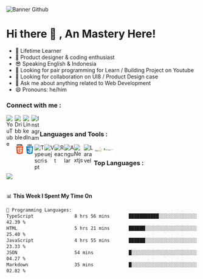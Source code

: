 ![Banner Github](https://github.com/user-attachments/assets/d527fc7d-9824-48e7-a4ad-f7a83e6a640e)

<div>
<h1>Hi there 👋 , An Mastery Here!</h1>
   
- 🌱 Lifetime Learner
- 🔭 Product designer & coding enthusiast
- 😎 Speaking English & Indonesia
- 👯 Looking for pair programming for Learn / Building Project on Youtube
- 🤔 Looking for collaboration on UI8 / Product Design case
- 💬 Ask me about anything related to Web Development
- 😄 Pronouns: he/him 
</ul> 
</div>

<h3>Connect with me :</h3>

<div>
   <a href="https://www.youtube.com/channel/UCyGpJMoH4Hky6legCXq7hdQ" target="_blank">
      <img align="left" alt="YouTube" width="22px" src="https://cdn.jsdelivr.net/npm/simple-icons@v3/icons/youtube.svg" />
   </a>
   <a href="https://dribbble.com/nuhptr" target="_blank">
     <img align="left" alt="Dribbble" width="22px" src="https://cdn.jsdelivr.net/npm/simple-icons@v3/icons/dribbble.svg" />
   </a>
   <a href="https://www.linkedin.com/in/adikuhaku/" target="_blank">
     <img align="left" alt="LinkedIn" width="22px" src="https://cdn.jsdelivr.net/npm/simple-icons@v3/icons/linkedin.svg" />
   </a>
   <a href="https://www.instagram.com/codethekaizen/" target="_blank">
     <img align="left" alt="Instagram" width="22px" src="https://cdn.jsdelivr.net/npm/simple-icons@v3/icons/instagram.svg" />
   </a>
</div>

<br />

<h3>Languages and Tools :</h3>

<div>
   <img align="left" alt="HTML5" width="26px" src="https://raw.githubusercontent.com/github/explore/80688e429a7d4ef2fca1e82350fe8e3517d3494d/topics/html/html.png" />
   <img align="left" alt="CSS3" width="26px" src="https://raw.githubusercontent.com/github/explore/80688e429a7d4ef2fca1e82350fe8e3517d3494d/topics/css/css.png" />
   <img align="left" alt="Typescript" width="26px" src="https://w7.pngwing.com/pngs/915/519/png-transparent-typescript-hd-logo-thumbnail.png" />
   <img align="left" alt="Vuejs" width="26px" src="https://github.com/nuhptr/nuhptr/assets/50306963/5f73e528-b084-42e0-b919-14e15f8c0d16" />
   <img align="left" alt="React" width="26px" src="https://github.com/nuhptr/nuhptr/assets/50306963/f60c8ec7-f4b9-4fa4-be58-bcdec986bbb9" />
   <img align="left" alt="Angular" width="26px" src="https://github.com/nuhptr/nuhptr/assets/50306963/5036c1e7-acee-4957-b058-351002fe0215" />
   <img align="left" alt="Nextjs" width="26px" src="https://github.com/nuhptr/nuhptr/assets/50306963/d258c1c2-0ca4-49cb-9abc-42ffe7ecd0d4"/>
   <img align="left" alt="Laravel" width="26px" src="https://github.com/nuhptr/nuhptr/assets/50306963/ac74a567-0ca7-4a17-88e9-f8db83d138c6"/>
   <img align="left" alt="MySQL" width="26px" src="https://raw.githubusercontent.com/github/explore/80688e429a7d4ef2fca1e82350fe8e3517d3494d/topics/mysql/mysql.png" />
   <img align="left" alt="MongoDB" width="26px" src="https://raw.githubusercontent.com/github/explore/80688e429a7d4ef2fca1e82350fe8e3517d3494d/topics/mongodb/mongodb.png" />
</div>

<br />

<h3>Top Languages :</h3>

<div>
   <a href="https://github.com/nuhptr" target="_blank">
      <img src="https://github-readme-stats.vercel.app/api/top-langs?username=nuhptr&layout=compact"/>
   </a>
   <br />
   <br />
</div>

<!--START_SECTION:waka-->
📊 **This Week I Spent My Time On** 

```text
💬 Programming Languages: 
TypeScript               8 hrs 56 mins       ███████████░░░░░░░░░░░░░░   42.39 % 
HTML                     5 hrs 21 mins       ██████░░░░░░░░░░░░░░░░░░░   25.40 % 
JavaScript               4 hrs 55 mins       ██████░░░░░░░░░░░░░░░░░░░   23.33 % 
JSON                     54 mins             █░░░░░░░░░░░░░░░░░░░░░░░░   04.27 % 
Markdown                 35 mins             █░░░░░░░░░░░░░░░░░░░░░░░░   02.82 % 
```


<!--END_SECTION:waka-->

<!-- ### Stats : 
<a href="https://github.com/nuhptr" target="_blank">
 <img align="center" src="https://github-readme-stats.vercel.app/api?username=nuhptr&show_icons=true&theme=light&line_height=27" />
</a> -->

<!-- 
### Other Repository :
<a href="https://github.com/nuhptr/.....">
 <img align="center" src="https://github-readme-stats.vercel.app/api/pin/?username=nuhptr&repo=...&theme=dark" />
</a> -->
